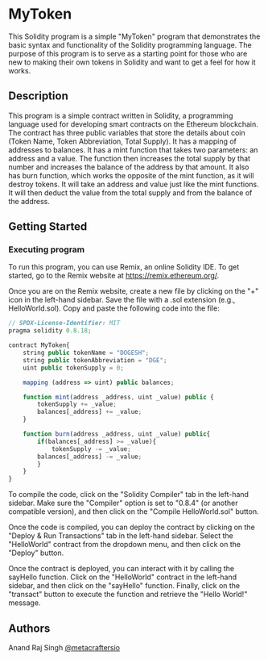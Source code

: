 # MyToken

This Solidity program is a simple "MyToken" program that demonstrates the basic syntax and functionality of the Solidity programming language. The purpose of this program is to serve as a starting point for those who are new to making their own tokens in Solidity and want to get a feel for how it works.

## Description

This program is a simple contract written in Solidity, a programming language used for developing smart contracts on the Ethereum blockchain. The contract has three public variables that store the details about coin (Token Name, Token Abbreviation, Total Supply). It has a mapping of addresses to balances. It has a mint function that takes two parameters: an address and a value. The function then increases the total supply by that number and increases the balance of the address by that amount. It also has  burn function, which works the opposite of the mint function, as it will destroy tokens. It will take an address and value just like the mint functions. It will then deduct the value from the total supply and from the balance of the address.

## Getting Started

### Executing program

To run this program, you can use Remix, an online Solidity IDE. To get started, go to the Remix website at https://remix.ethereum.org/.

Once you are on the Remix website, create a new file by clicking on the "+" icon in the left-hand sidebar. Save the file with a .sol extension (e.g., HelloWorld.sol). Copy and paste the following code into the file:

```javascript
// SPDX-License-Identifier: MIT
pragma solidity 0.8.18;

contract MyToken{
    string public tokenName = "DOGESH";
    string public tokenAbbreviation = "DGE";
    uint public tokenSupply = 0;

    mapping (address => uint) public balances;

    function mint(address _address, uint _value) public {
        tokenSupply += _value;
        balances[_address] += _value;
    }

    function burn(address _address, uint _value) public{
        if(balances[_address] >= _value){
            tokenSupply -= _value;
        balances[_address] -= _value;
        }
    }
}
```


To compile the code, click on the "Solidity Compiler" tab in the left-hand sidebar. Make sure the "Compiler" option is set to "0.8.4" (or another compatible version), and then click on the "Compile HelloWorld.sol" button.

Once the code is compiled, you can deploy the contract by clicking on the "Deploy & Run Transactions" tab in the left-hand sidebar. Select the "HelloWorld" contract from the dropdown menu, and then click on the "Deploy" button.

Once the contract is deployed, you can interact with it by calling the sayHello function. Click on the "HelloWorld" contract in the left-hand sidebar, and then click on the "sayHello" function. Finally, click on the "transact" button to execute the function and retrieve the "Hello World!" message.

## Authors

Anand Raj Singh
[@metacraftersio](https://twitter.com/Anand_Raj_)

